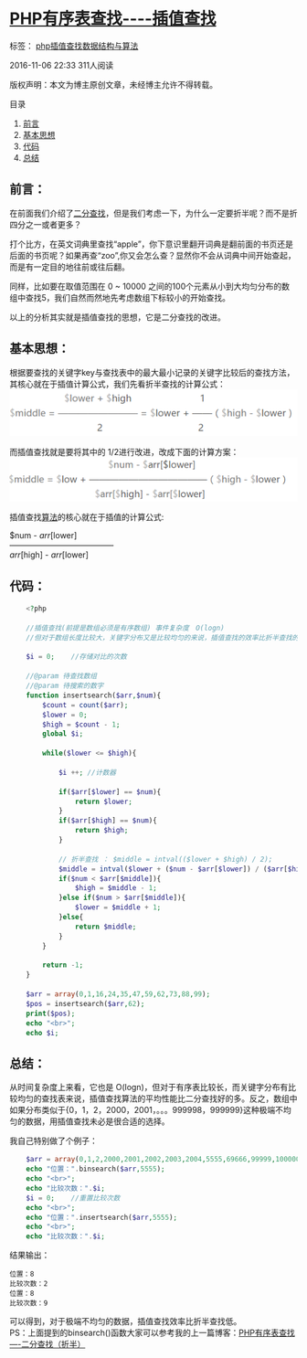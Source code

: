 # [PHP有序表查找----插值查找][0]

 标签： [php][1][插值查找][2][数据结构与算法][3]

 2016-11-06 22:33  311人阅读 

版权声明：本文为博主原创文章，未经博主允许不得转载。

 目录

1. [前言][9]
1. [基本思想][10]
1. [代码][11]
1. [总结][12]

## 前言：

在前面我们介绍了[二分查找][13]，但是我们考虑一下，为什么一定要折半呢？而不是折四分之一或者更多？

打个比方，在英文词典里查找“apple”，你下意识里翻开词典是翻前面的书页还是后面的书页呢？如果再查“zoo”,你又会怎么查？显然你不会从词典中间开始查起，而是有一定目的地往前或往后翻。

同样，比如要在取值范围在 0 ~ 10000 之间的100个元素从小到大均匀分布的数组中查找5，我们自然而然地先考虑数组下标较小的开始查找。

以上的分析其实就是插值查找的思想，它是二分查找的改进。

## 基本思想：

根据要查找的关键字key与查找表中的最大最小记录的关键字比较后的查找方法，其核心就在于插值计算公式，我们先看折半查找的计算公式：   
![这里写图片描述][14]

而插值查找就是要将其中的 1/2进行改进，改成下面的计算方案：   
![这里写图片描述][15]

插值查找[算法][16]的核心就在于插值的计算公式:

$num - $arr[$lower]   
—————————————   
$arr[$high] - $arr[$lower] 

## 代码：
```php
    <?php
    
    //插值查找(前提是数组必须是有序数组) 事件复杂度　O(logn)
    //但对于数组长度比较大，关键字分布又是比较均匀的来说，插值查找的效率比折半查找的效率高
    
    $i = 0;    //存储对比的次数
    
    //@param 待查找数组
    //@param 待搜索的数字
    function insertsearch($arr,$num){
        $count = count($arr);
        $lower = 0;
        $high = $count - 1;
        global $i;
    
        while($lower <= $high){
    
            $i ++; //计数器
    
            if($arr[$lower] == $num){
                return $lower;
            }
            if($arr[$high] == $num){
                return $high;
            }
    
            // 折半查找 ： $middle = intval(($lower + $high) / 2);
            $middle = intval($lower + ($num - $arr[$lower]) / ($arr[$high] - $arr[$lower]) * ($high - $lower)); 
            if($num < $arr[$middle]){
                $high = $middle - 1;
            }else if($num > $arr[$middle]){
                $lower = $middle + 1;
            }else{
                return $middle;
            }
        }
    
        return -1;
    }
    
    $arr = array(0,1,16,24,35,47,59,62,73,88,99);
    $pos = insertsearch($arr,62);
    print($pos);
    echo "<br>";
    echo $i;
```
## 总结：

从时间复杂度上来看，它也是 O(logn)，但对于有序表比较长，而关键字分布有比较均匀的查找表来说，插值查找算法的平均性能比二分查找好的多。反之，数组中如果分布类似于{0，1，2，2000，2001，。。。999998，999999}这种极端不均匀的数据，用插值查找未必是很合适的选择。

我自己特别做了个例子：
```php
    $arr = array(0,1,2,2000,2001,2002,2003,2004,5555,69666,99999,100000);
    echo "位置：".binsearch($arr,5555);
    echo "<br>";
    echo "比较次数：".$i;
    $i = 0;    //重置比较次数
    echo "<br>";
    echo "位置：".insertsearch($arr,5555);
    echo "<br>";
    echo "比较次数：".$i;
```

结果输出：

    位置：8
    比较次数：2
    位置：8
    比较次数：9

可以得到，对于极端不均匀的数据，插值查找效率比折半查找低。   
PS：上面提到的binsearch()函数大家可以参考我的上一篇博客：[PHP有序表查找—-二分查找（折半）][13]

[0]: http://www.csdn.net/baidu_30000217/article/details/53057202
[1]: http://www.csdn.net/tag/php
[2]: http://www.csdn.net/tag/%e6%8f%92%e5%80%bc%e6%9f%a5%e6%89%be
[3]: http://www.csdn.net/tag/%e6%95%b0%e6%8d%ae%e7%bb%93%e6%9e%84%e4%b8%8e%e7%ae%97%e6%b3%95
[8]: #
[9]: #t0
[10]: #t1
[11]: #t2
[12]: #t3
[13]: http://blog.csdn.net/baidu_30000217/article/details/53056977
[14]: ../img/20170306192806899.png
[15]: ../img/20170306193241359.png
[16]: http://lib.csdn.net/base/datastructure